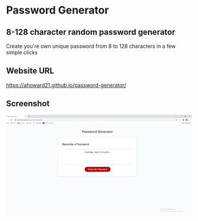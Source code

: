 # Password Generator

## 8-128 character random password generator
Create you're own unique password from 8 to 128 characters in a few simple clicks

## Website URL
https://ahoward21.github.io/password-generator/

## Screenshot
![image](screenshot.png)
